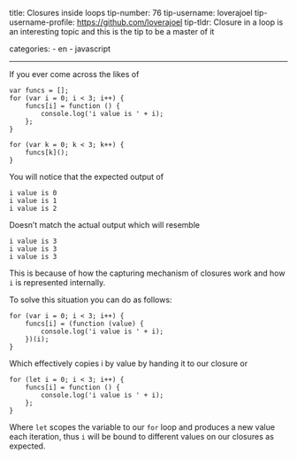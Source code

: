 title: Closures inside loops tip-number: 76 tip-username: loverajoel tip-username-profile: https://github.com/loverajoel tip-tldr: Closure in a loop is an interesting topic and this is the tip to be a master of it

categories: - en - javascript

------------------------------------------------------------------------

If you ever come across the likes of

    var funcs = [];
    for (var i = 0; i < 3; i++) {
        funcs[i] = function () {
            console.log('i value is ' + i);
        };
    }

    for (var k = 0; k < 3; k++) {
        funcs[k]();
    }

You will notice that the expected output of

    i value is 0
    i value is 1
    i value is 2

Doesn’t match the actual output which will resemble

    i value is 3
    i value is 3
    i value is 3

This is because of how the capturing mechanism of closures work and how `i` is represented internally.

To solve this situation you can do as follows:

    for (var i = 0; i < 3; i++) {
        funcs[i] = (function (value) {
            console.log('i value is ' + i);
        })(i);
    }

Which effectively copies i by value by handing it to our closure or

    for (let i = 0; i < 3; i++) {
        funcs[i] = function () {
            console.log('i value is ' + i);
        };
    }

Where `let` scopes the variable to our `for` loop and produces a new value each iteration, thus `i` will be bound to different values on our closures as expected.
